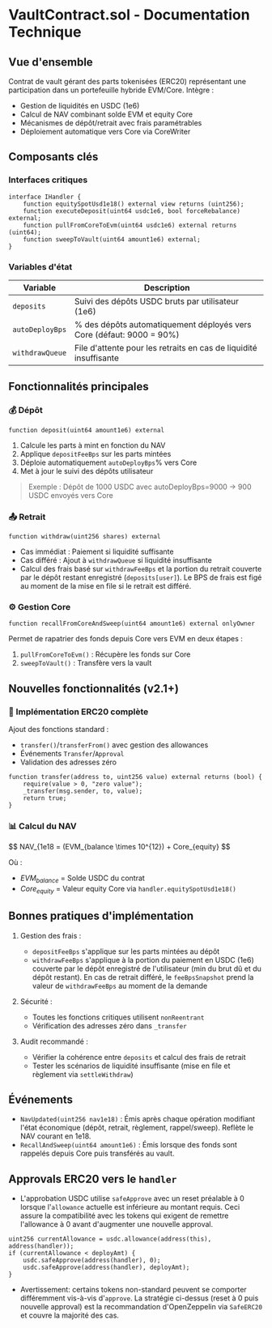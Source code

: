 # VaultContract.sol - Documentation Technique

## Vue d'ensemble
Contrat de vault gérant des parts tokenisées (ERC20) représentant une participation dans un portefeuille hybride EVM/Core. Intègre :
- Gestion de liquidités en USDC (1e6)
- Calcul de NAV combinant solde EVM et equity Core
- Mécanismes de dépôt/retrait avec frais paramétrables
- Déploiement automatique vers Core via CoreWriter

## Composants clés

### Interfaces critiques
```solidity
interface IHandler {
    function equitySpotUsd1e18() external view returns (uint256);
    function executeDeposit(uint64 usdc1e6, bool forceRebalance) external;
    function pullFromCoreToEvm(uint64 usdc1e6) external returns (uint64);
    function sweepToVault(uint64 amount1e6) external;
}
```

### Variables d'état
| Variable | Description |
|----------|-------------|
| `deposits` | Suivi des dépôts USDC bruts par utilisateur (1e6) |
| `autoDeployBps` | % des dépôts automatiquement déployés vers Core (défaut: 9000 = 90%) |
| `withdrawQueue` | File d'attente pour les retraits en cas de liquidité insuffisante |

## Fonctionnalités principales

### 💰 Dépôt
```solidity
function deposit(uint64 amount1e6) external
```
1. Calcule les parts à mint en fonction du NAV
2. Applique `depositFeeBps` sur les parts mintées
3. Déploie automatiquement `autoDeployBps`% vers Core
4. Met à jour le suivi des dépôts utilisateur

> Exemple : Dépôt de 1000 USDC avec autoDeployBps=9000 → 900 USDC envoyés vers Core

### 📤 Retrait
```solidity
function withdraw(uint256 shares) external
```
- Cas immédiat : Paiement si liquidité suffisante
- Cas différé : Ajout à `withdrawQueue` si liquidité insuffisante
- Calcul des frais basé sur `withdrawFeeBps` et la portion du retrait couverte par le dépôt restant enregistré (`deposits[user]`). Le BPS de frais est figé au moment de la mise en file si le retrait est différé.

### ⚙️ Gestion Core
```solidity
function recallFromCoreAndSweep(uint64 amount1e6) external onlyOwner
```
Permet de rapatrier des fonds depuis Core vers EVM en deux étapes :
1. `pullFromCoreToEvm()` : Récupère les fonds sur Core
2. `sweepToVault()` : Transfère vers la vault

## Nouvelles fonctionnalités (v2.1+)

### 🔗 Implémentation ERC20 complète
Ajout des fonctions standard :
- `transfer()`/`transferFrom()` avec gestion des allowances
- Événements `Transfer`/`Approval`
- Validation des adresses zéro

```solidity
function transfer(address to, uint256 value) external returns (bool) {
    require(value > 0, "zero value");
    _transfer(msg.sender, to, value);
    return true;
}
```

### 📊 Calcul du NAV
$$
NAV_{1e18 = (EVM_{balance \times 10^{12}) + Core_{equity}
$$

Où :
- $EVM_{balance}$ = Solde USDC du contrat
- $Core_{equity}$ = Valeur equity Core via `handler.equitySpotUsd1e18()`

## Bonnes pratiques d'implémentation

1. Gestion des frais :
   - `depositFeeBps` s'applique sur les parts mintées au dépôt
   - `withdrawFeeBps` s'applique à la portion du paiement en USDC (1e6) couverte par le dépôt enregistré de l'utilisateur (min du brut dû et du dépôt restant). En cas de retrait différé, le `feeBpsSnapshot` prend la valeur de `withdrawFeeBps` au moment de la demande

2. Sécurité :
   - Toutes les fonctions critiques utilisent `nonReentrant`
   - Vérification des adresses zéro dans `_transfer`

3. Audit recommandé :
   - Vérifier la cohérence entre `deposits` et calcul des frais de retrait
   - Tester les scénarios de liquidité insuffisante (mise en file et règlement via `settleWithdraw`)

## Événements

- `NavUpdated(uint256 nav1e18)` : Émis après chaque opération modifiant l'état économique (dépôt, retrait, règlement, rappel/sweep). Reflète le NAV courant en 1e18.
- `RecallAndSweep(uint64 amount1e6)` : Émis lorsque des fonds sont rappelés depuis Core puis transférés au vault.

## Approvals ERC20 vers le `handler`

- L'approbation USDC utilise `safeApprove` avec un reset préalable à 0 lorsque l'`allowance` actuelle est inférieure au montant requis. Ceci assure la compatibilité avec les tokens qui exigent de remettre l'allowance à 0 avant d'augmenter une nouvelle approval.

```solidity
uint256 currentAllowance = usdc.allowance(address(this), address(handler));
if (currentAllowance < deployAmt) {
    usdc.safeApprove(address(handler), 0);
    usdc.safeApprove(address(handler), deployAmt);
}
```

- Avertissement: certains tokens non-standard peuvent se comporter différemment vis-à-vis d'`approve`. La stratégie ci-dessus (reset à 0 puis nouvelle approval) est la recommandation d'OpenZeppelin via `SafeERC20` et couvre la majorité des cas.


